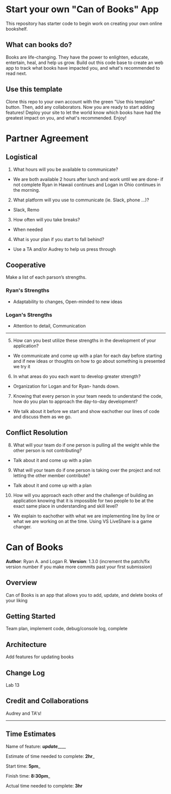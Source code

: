 # Start your own "Can of Books" App

This repository has starter code to begin work on creating your own online bookshelf.

## What can books do?

Books are life-changing. They have the power to enlighten, educate, entertain, heal, and help us grow. Build out this code base to create an web app to track what books have impacted you, and what's recommended to read next.

## Use this template

Clone this repo to your own account with the green "Use this template" button. Then, add any collaborators. Now you are ready to start adding features! Deploy your site to let the world know which books have had the greatest impact on you, and what's recommended. Enjoy!

# Partner Agreement

## Logistical
  1. What hours will you be available to communicate?

  - We are both available 2 hours after lunch and work until we are done- if not complete Ryan in Hawaii continues and Logan in Ohio continues in the morning.

  2. What platform will you use to communicate (ie. Slack, phone …)?
  
  - Slack, Remo
  
  3. How often will you take breaks?
  
  - When needed
  
  4. What is your plan if you start to fall behind?
  
  - Use a TA and/or Audrey to help us press through

## Cooperative
Make a list of each parson’s strengths.
  ### Ryan's Strengths
  - Adaptability to changes, Open-minded to new ideas
  ### Logan's Strengths
  - Attention to detail, Communication
-------------------------------------------------------------------------------
  5. How can you best utilize these strengths in the development of your application?
  
  - We communicate and come up with a plan for each day before starting and if new ideas or thoughts on how to go about something is presented we try it
  
  6. In what areas do you each want to develop greater strength?
  
  - Organization for Logan and for Ryan- hands down.
  
  7. Knowing that every person in your team needs to understand the code, how do you plan to approach the day-to-day development?
  
  - We talk about it before we start and show eachother our lines of code and discuss them as we go.

## Conflict Resolution
  8. What will your team do if one person is pulling all the weight while the other person is not contributing?
  - Talk about it and come up with a plan
  9. What will your team do if one person is taking over the project and not letting the other member contribute?
  - Talk about it and come up with a plan
  10. How will you approach each other and the challenge of building an application knowing that it is impossible for two people to be at the exact same place in understanding and skill level?
  - We explain to eachother with what we are implementing line by line or what we are working on at the time. Using VS LiveShare is a game changer.

# Can of Books

**Author**: Ryan A. and Logan R.
**Version**: 1.3.0 (increment the patch/fix version number if you make more commits past your first submission)

## Overview
  Can of Books is an app that allows you to add, update, and delete books of your liking

## Getting Started
  Team plan, implement code, debug/console log, complete

## Architecture
  Add features for updating books

## Change Log
  Lab 13

## Credit and Collaborations
  Audrey and TA's!

-------------------------------------------------------------------------------

## Time Estimates

  Name of feature: _____update_________

  Estimate of time needed to complete: __2hr___

  Start time: __5pm___

  Finish time: __8:30pm___

  Actual time needed to complete: __3hr__
